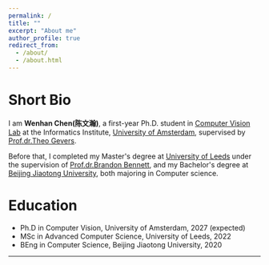 ```yaml
---
permalink: /
title: ""
excerpt: "About me"
author_profile: true
redirect_from: 
  - /about/
  - /about.html
---
```


<!-- Current
===

*I am looking for a Ph.D. position in machine learning.* -->


Short Bio
===

I am **Wenhan Chen(陈文瀚)**, a first-year Ph.D. student in [Computer Vision Lab](https://ivi.fnwi.uva.nl/cv/) at the Informatics Institute, [University of Amsterdam](https://ivi.uva.nl/), supervised by [Prof.dr.Theo Gevers](https://staff.fnwi.uva.nl/th.gevers/).

Before that, I completed my Master's degree at [University of Leeds](https://www.leeds.ac.uk/) under the supervision of [Prof.dr.Brandon Bennett](https://eps.leeds.ac.uk/computing/staff/121/dr-brandon-bennett), and my Bachelor's degree at [Beijing Jiaotong University](https://www.bjtu.edu.cn/), both majoring in Computer science.


Education
===
* Ph.D in Computer Vision, University of Amsterdam, 2027 (expected)
* MSc in Advanced Computer Science, University of Leeds, 2022
* BEng in Computer Science, Beijing Jiaotong University, 2020


<!-- Honors and Awards
===
* Outstanding Freshman Scholarship    **Top 5%**     2019
* Outstanding Undergraduate Scholarship, Gold award    **Top 3%**     2020 
* Outstanding Undergraduate Scholarship, Bronze award  **Top 10%**     2022, 2021 
* National Grants     **Top 5%**   2022, 2021, 2019 -->


<!-- Activities
===
* TA in *Mathematical Analysis B*, 2021 Fall
* Editor of the Wechat account of School of Gifted Young, USTC
* Member of School of Gifted Young Student Union
* Attendee of ACM TURC 2021, Hefei, China -->


<script>
document.write("Last modifid at: "+document.lastModified+"" )
</script>

---

<!-- <a href="https://info.flagcounter.com/21GO"><img src="https://s01.flagcounter.com/map/21GO/size_s/txt_000000/border_CCCCCC/pageviews_1/viewers_0/flags_0/" alt="Flag Counter" border="0"></a> -->